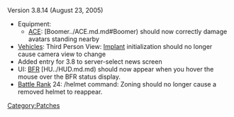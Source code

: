 Version 3.8.14 (August 23, 2005)

- Equipment:
  - [ACE](../ACE.md): [Boomer../ACE.md.md#Boomer) should
    now correctly damage avatars standing nearby
- [Vehicles](../Vehicle.md): Third Person View:
  [Implant](../Implant.md) initialization should no longer cause
  camera view to change
- Added entry for 3.8 to server-select news screen
- UI: [BFR](../BFR.md) [HU../HUD.md.md) should now appear
  when you hover the mouse over the BFR status display.
- [Battle Rank](../Battle_Rank.md) 24: /helmet command: Zoning
  should no longer cause a removed helmet to reappear.

[Category:Patches](../Category:Patches.md)
